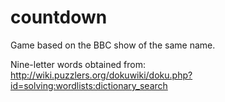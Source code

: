 # countdown
Game based on the BBC show of the same name.

Nine-letter words obtained from:
http://wiki.puzzlers.org/dokuwiki/doku.php?id=solving:wordlists:dictionary_search
